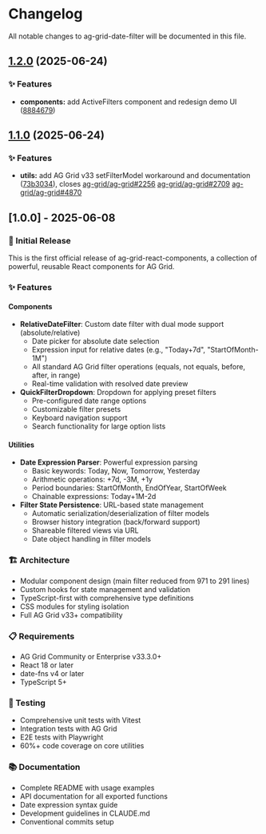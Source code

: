 # Changelog

All notable changes to ag-grid-date-filter will be documented in this file.

## [1.2.0](https://github.com/ryanrozich/ag-grid-react-components/compare/v1.1.0...v1.2.0) (2025-06-24)

### ✨ Features

- **components:** add ActiveFilters component and redesign demo UI ([8884679](https://github.com/ryanrozich/ag-grid-react-components/commit/88846794e8a879c47d277068ffa3e371ace12127))

## [1.1.0](https://github.com/ryanrozich/ag-grid-react-components/compare/v1.1.0-ag-grid-bug-identified...v1.1.0) (2025-06-24)

### ✨ Features

- **utils:** add AG Grid v33 setFilterModel workaround and documentation ([73b3034](https://github.com/ryanrozich/ag-grid-react-components/commit/73b3034f7cfb277981680af82fab35bc168b591c)), closes [ag-grid/ag-grid#2256](https://github.com/ag-grid/ag-grid/issues/2256) [ag-grid/ag-grid#2709](https://github.com/ag-grid/ag-grid/issues/2709) [ag-grid/ag-grid#4870](https://github.com/ag-grid/ag-grid/issues/4870)

## [1.0.0] - 2025-06-08

### 🎉 Initial Release

This is the first official release of ag-grid-react-components, a collection of powerful, reusable React components for AG Grid.

### ✨ Features

#### Components

- **RelativeDateFilter**: Custom date filter with dual mode support (absolute/relative)
  - Date picker for absolute date selection
  - Expression input for relative dates (e.g., "Today+7d", "StartOfMonth-1M")
  - All standard AG Grid filter operations (equals, not equals, before, after, in range)
  - Real-time validation with resolved date preview
- **QuickFilterDropdown**: Dropdown for applying preset filters
  - Pre-configured date range options
  - Customizable filter presets
  - Keyboard navigation support
  - Search functionality for large option lists

#### Utilities

- **Date Expression Parser**: Powerful expression parsing
  - Basic keywords: Today, Now, Tomorrow, Yesterday
  - Arithmetic operations: +7d, -3M, +1y
  - Period boundaries: StartOfMonth, EndOfYear, StartOfWeek
  - Chainable expressions: Today+1M-2d
- **Filter State Persistence**: URL-based state management
  - Automatic serialization/deserialization of filter models
  - Browser history integration (back/forward support)
  - Shareable filtered views via URL
  - Date object handling in filter models

### 🏗️ Architecture

- Modular component design (main filter reduced from 971 to 291 lines)
- Custom hooks for state management and validation
- TypeScript-first with comprehensive type definitions
- CSS modules for styling isolation
- Full AG Grid v33+ compatibility

### 📋 Requirements

- AG Grid Community or Enterprise v33.3.0+
- React 18 or later
- date-fns v4 or later
- TypeScript 5+

### 🧪 Testing

- Comprehensive unit tests with Vitest
- Integration tests with AG Grid
- E2E tests with Playwright
- 60%+ code coverage on core utilities

### 📚 Documentation

- Complete README with usage examples
- API documentation for all exported functions
- Date expression syntax guide
- Development guidelines in CLAUDE.md
- Conventional commits setup

